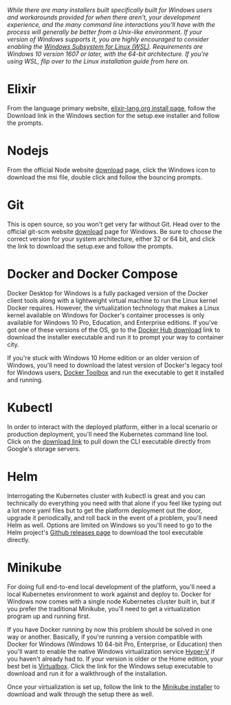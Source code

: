 _While there are many installers built specifically built for Windows users and workarounds provided for when there aren't, your development experience, and the many command line interactions you'll have with the process will generally be better from a Unix-like environment. If your version of Windows supports it, you are highly encouraged to consider enabling the [Windows Subsystem for Linux (WSL)](https://docs.microsoft.com/en-us/windows/wsl/install-win10). Requirements are Windows 10 version 1607 or later, with the 64-bit architecture. If you're using WSL, flip over to the Linux installation guide from here on._

# Elixir
From the language primary website, [elixir-lang.org install page](https://elixir-lang.org/install.html#windows), follow the Download link in the Windows section for the setup.exe installer and follow the prompts.

# Nodejs
From the official Node website [download](https://nodejs.org/en/download/) page, click the Windows icon to download the msi file, double click and follow the bouncing prompts.

# Git
This is open source, so you won't get very far without Git. Head over to the official git-scm website [download](https://git-scm.com/download/win) page for Windows. Be sure to choose the correct version for your system architecture, either 32 or 64 bit, and click the link to download the setup.exe and follow the prompts.

# Docker and Docker Compose
Docker Desktop for Windows is a fully packaged version of the Docker client tools along with a lightweight virtual machine to run the Linux kernel Docker requires. However, the virtualization technology that makes a Linux kernel available on Windows for Docker's container processes is only available for Windows 10 Pro, Education, and Enterprise editions. If you've got one of these versions of the OS, go to the [Docker Hub download](https://download.docker.com/win/stable/Docker%20for%20Windows%20Installer.exe) link to download the installer executable and run it to prompt your way to container city.

If you're stuck with Windows 10 Home edition or an older version of Windows, you'll need to download the latest version of Docker's legacy tool for Windows users, [Docker Toolbox](https://github.com/docker/toolbox/releases/download/v18.09.3/DockerToolbox-18.09.3.exe) and run the executable to get it installed and running.

# Kubectl
In order to interact with the deployed platform, either in a local scenario or production deployment, you'll need the Kubernetes command line tool. Click on the [download link](https://storage.googleapis.com/kubernetes-release/release/v1.15.0/bin/windows/amd64/kubectl.exe) to pull down the CLI executable directly from Google's storage servers.

# Helm
Interrogating the Kubernetes cluster with kubectl is great and you can technically do everything you need with that alone if you feel like typing out a lot more yaml files but to get the platform deployment out the door, upgrade it periodically, and roll back in the event of a problem, you'll need Helm as well. Options are limited on Windows so you'll need to go to the Helm project's [Github releases page](https://github.com/helm/helm/releases) to download the tool executable directly.

# Minikube
For doing full end-to-end local development of the platform, you'll need a local Kubernetes environment to work against and deploy to. Docker for Windows now comes with a single node Kubernetes cluster built in, but if you prefer the traditional Minikube, you'll need to get a virtualization program up and running first.

If you have Docker running by now this problem should be solved in one way or another. Basically, if you're running a version compatible with Docker for Windows (Windows 10 64-bit Pro, Enterprise, or Education) then you'll want to enable the native Windows virtualization service [Hyper-V](https://msdn.microsoft.com/en-us/virtualization/hyperv_on_windows/quick_start/walkthrough_install) if you haven't already had to. If your version is older or the Home edition, your best bet is [Virtualbox](https://www.virtualbox.org/wiki/Downloads). Click the link for the Windows setup executable to download and run it for a walkthrough of the installation.

Once your virtualization is set up, follow the link to the [Minikube installer](https://github.com/kubernetes/minikube/releases/latest/download/minikube-installer.exe) to download and walk through the setup there as well.